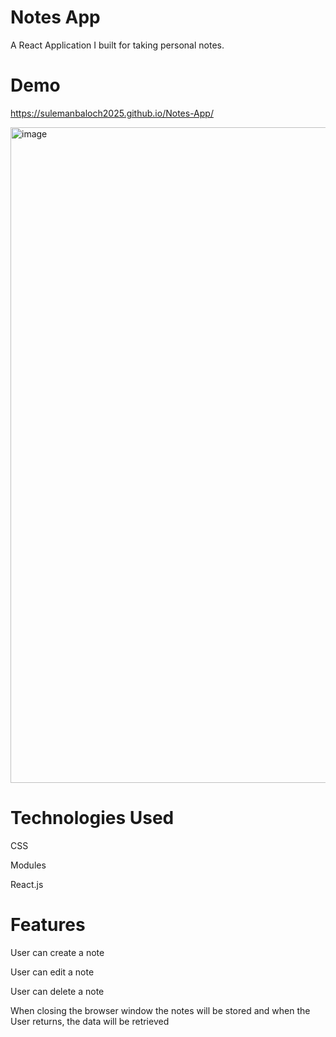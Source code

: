# Notes App

A React Application I built for taking personal notes.

# Demo 
https://sulemanbaloch2025.github.io/Notes-App/

<img width="1049" alt="image" src="https://user-images.githubusercontent.com/98342966/184516144-9b5c1a5b-c9a8-447c-9aea-7206b44169a3.png">



# Technologies Used

CSS 

Modules

React.js


# Features

 User can create a note
 
 User can edit a note
 
 User can delete a note
 
 When closing the browser window the notes will be stored and when the User returns, the data will be retrieved
